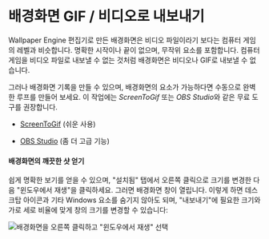 # 배경화면 GIF / 비디오로 내보내기

Wallpaper Engine 편집기로 만든 배경화면은 비디오 파일이라기 보다는 컴퓨터 게임의 레벨과 비슷합니다. 명확한 시작이나 끝이 없으며, 무작위 요소를 포함합니다. 컴퓨터 게임을 비디오 파일로 내보낼 수 없는 것처럼 배경화면은 비디오나 GIF로 내보낼 수 없습니다.

그러나 배경화면 기록을 만들 수 있으며, 배경화면의 요소가 가능하다면 수동으로 완벽한 루프를 만들어 보세요. 이 작업에는 *ScreenToGif* 또는 *OBS Studio*와 같은 무료 도구를 권장합니다.

* [ScreenToGif](https://www.screentogif.com/) (쉬운 사용)

* [OBS Studio](https://obsproject.com/) (좀 더 고급 기능)

#### 배경화면의 깨끗한 샷 얻기

쉽게 명확한 보기를 얻을 수 있으며, "설치됨" 탭에서 오른쪽 클릭으로 크기를 변경한 다음 "윈도우에서 재생"을 클릭하세요. 그러면 배경화면 창이 열립니다. 이렇게 하면 데스크탑 아이콘과 기타 Windows 요소를 숨기지 않아도 되며, "내보내기"에 필요한 크기와 가로 세로 비율에 맞게 창의 크기를 변경할 수 있습니다:

![배경화면을 오른쪽 클릭하고 "윈도우에서 재생" 선택](./playinwindow.gif)